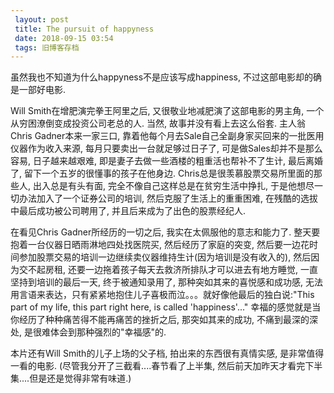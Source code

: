 ```yaml
---
 layout: post
 title: The pursuit of happyness
 date: 2018-09-15 03:54
 tags: 旧博客存档
---
```

虽然我也不知道为什么happyness不是应该写成happiness, 不过这部电影却的确是一部好电影.



Will Smith在增肥演完拳王阿里之后, 又很敬业地减肥演了这部电影的男主角, 一个从穷困潦倒变成投资公司老总的人. 当然, 故事并没有看上去这么俗套.
主人翁Chris Gadner本来一家三口, 靠着他每个月去Sale自己全副身家买回来的一批医用仪器作为收入来源, 每月只要卖出一台就足够过日子了,
可是做Sales却并不是那么容易, 日子越来越艰难, 即是妻子去做一些酒楼的粗重活也帮补不了生计, 最后离婚了, 留下一个五岁的很懂事的孩子在他身边.
Chris总是很羡慕股票交易所里面的那些人, 出入总是有头有面, 完全不像自己这样总是在贫穷生活中挣扎, 于是他想尽一切办法加入了一个证券公司的培训,
然后克服了生活上的重重困难, 在残酷的选拔中最后成功被公司聘用了, 并且后来成为了出色的股票经纪人.



在看见Chris Gadner所经历的一切之后, 我实在太佩服他的意志和能力了. 整天要抱着一台仪器日晒雨淋地四处找医院买, 然后经历了家庭的突变,
然后要一边花时间参加股票交易的培训一边继续卖仪器维持生计(因为培训是没有收入的), 然后因为交不起房租,
还要一边拖着孩子每天去救济所排队才可以进去有地方睡觉, 一直坚持到培训的最后一天, 终于被通知录用了, 那种突如其来的喜悦感和成功感,
无法用言语来表达，只有紧紧地抱住儿子喜极而泣。。。就好像他最后的独白说:"This part of my life, this part right
here, is called 'happiness'..." 幸福的感觉就是当你经历了种种痛苦得不能再痛苦的挫折之后, 那突如其来的成功,
不痛到最深的深处, 是很难体会到那种强烈的"幸福感"的.



本片还有Will Smith的儿子上场的父子档, 拍出来的东西很有真情实感, 是非常值得一看的电影. (尽管我分开了三截看....春节看了上半集,
然后前天加昨天才看完下半集....但是还是觉得非常有味道.)



